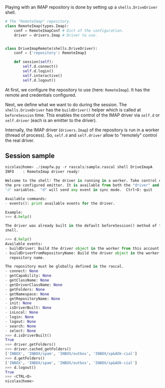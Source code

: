 

Playing with an IMAP repository is done by setting up a `shells.DriveDriver` shell.

``` python
# The "RemoteImap" repository.
class RemoteImap(types.Imap):
    conf = RemoteImapConf # Dict of the configuration.
    driver = drivers.Imap # Driver to use.


class DriveImapRemote(shells.DriveDriver):
    conf = {'repository': RemoteImap}

    def session(self):
        self.d.connect()
        self.d.login()
        self.interactive()
        self.d.logout()
```

At first, we configure the repository to use (here: `RemoteImap`). It has the
remote and credentials configured.

Next, we define what we want to do during the session. The `shells.DriveDriver`
has the `buildDriver()` helper which is called at `beforeSession` time. This
enables the control of the IMAP driver via `self.d` or `self.driver` (each is an
emitter to the driver).

Internally, the IMAP driver (`drivers.Imap`) of the repository is run in a
worker (thread of process). So, `self.d` and `self.driver` allow to "remotely"
control the real driver.


## Session sample

``` python
nicolas@home> ./imapfw.py -r rascals/sample.rascal shell DriveImapA
INFO    : RemoteImap driver ready!

Welcome to the shell! The driver is running in a worker. Take control of it with
the pre-configured emitter. It is available from both the "driver" and
"d" variables.  "d" will send any event in sync mode.  Ctrl+D: quit

Available commands:
- events(): print available events for the driver.

Example:
>>> d.help()

The driver was already built in the default beforeSession() method of this
shell.

>>> d.help()
Available events:
- buildDriver: Build the driver object in the worker from this account side.
- buildDriverFromRepositoryName: Build the driver object in the worker from this
  repository name.

The repository must be globally defined in the rascal.
- connect: None
- getCapability: None
- getClassName: None
- getDriverClassName: None
- getFolders: None
- getNamespace: None
- getRepositoryName: None
- init: None
- isDriverBuilt: None
- isLocal: None
- login: None
- logout: None
- search: None
- select: None
>>> d.isDriverBuilt()
True
>>> driver.getFolders()
>>> driver.cached_getFolders()
['INBOX', 'INBOX/spam', 'INBOX/outbox', 'INBOX/sp&AOk-cial']
>>> d.getFolders()
['INBOX', 'INBOX/spam', 'INBOX/outbox', 'INBOX/sp&AOk-cial']
>>> d.logout()
True
>>> <CTRL+D>
nicolas@home>
```
